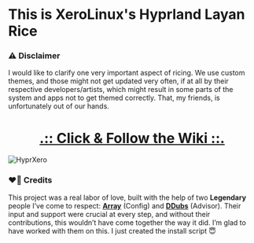 # This is XeroLinux's Hyprland Layan Rice

### ⚠️ Disclaimer

I would like to clarify one very important aspect of ricing. We use custom themes, and those might not get updated very often, if at all by their respective developers/artists, which might result in some parts of the system and apps not to get themed correctly. That, my friends, is unfortunately out of our hands.

<div align="center">

# [.:: Click & Follow the Wiki ::.](https://wiki.xerolinux.xyz/hyprxero/)

</div>

![HyprXero](https://i.imgur.com/iveWUu8.jpeg)

### ❤️‍🔥 Credits

This project was a real labor of love, built with the help of two **Legendary** people I’ve come to respect: [**Array**](https://github.com/aellas) (Config) and [**DDubs**](https://github.com/dwilliam62) (Advisor). Their input and support were crucial at every step, and without their contributions, this wouldn’t have come together the way it did. I’m glad to have worked with them on this. I just created the install script 😇
